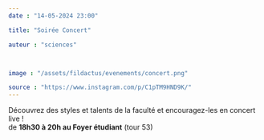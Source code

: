 ```yaml
---
date : "14-05-2024 23:00"

title: "Soirée Concert"

auteur : "sciences"



image : "/assets/fildactus/evenements/concert.png"

source : "https://www.instagram.com/p/C1pTM9HND9K/"
---
```


Découvrez des styles et talents de la faculté et encouragez-les en concert live !  
de __18h30 à 20h au Foyer étudiant__ (tour 53)